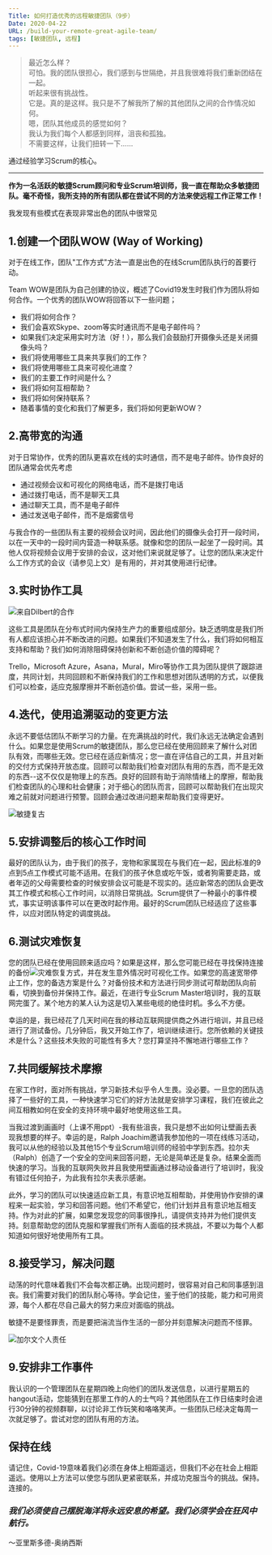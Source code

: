 ```yaml
---
Title: 如何打造优秀的远程敏捷团队（9步）
Date: 2020-04-22
URL: /build-your-remote-great-agile-team/
tags: [敏捷团队, 远程]
---
```


> 最近怎么样？  
> 可怕。我的团队很担心，我们感到与世隔绝，并且我很难将我们重新团结在一起。  
> 听起来很有挑战性。  
> 它是。真的是这样。我只是不了解我所了解的其他团队之间的合作情况如何。  
> 嗯，团队其他成员的感觉如何？  
> 我认为我们每个人都感到同样，沮丧和孤独。  
> 不需要这样，让我们​​扭转一下......

通过经验学习Scrum的核心。

----------------

**作为一名活跃的敏捷Scrum顾问和专业Scrum培训师，我一直在帮助众多敏捷团队。毫不奇怪，我所支持的所有团队都在尝试不同的方法来使远程工作正常工作！**

我发现有些模式在表现非常出色的团队中很常见

## 1.创建一个团队WOW (Way of Working)

对于在线工作，团队"工作方式"方法一直是出色的在线Scrum团队执行的首要行动。

Team WOW是团队为自己创建的协议，概述了Covid19发生时我们作为团队将如何合作。一个优秀的团队WOW将回答以下一些问题；

-   我们将如何合作？
-   我们会喜欢Skype、zoom等实时通讯而不是电子邮件吗？
-   如果我们决定采用实时方法（好！），那么我们会鼓励打开摄像头还是关闭摄像头吗？
-   我们将使用哪些工具来共享我们的工作？
-   我们将使用哪些工具来可视化进度？
-   我们的主要工作时间是什么？
-   我们将如何互相帮助？
-   我们将如何保持联系？
-   随着事情的变化和我们了解更多，我们将如何更新WOW？

## 2.高带宽的沟通

对于日常协作，优秀的团队更喜欢在线的实时通信，而不是电子邮件。协作良好的团队通常会优先考虑

-   通过视频会议和可视化的网络电话，而不是拨打电话
-   通过拨打电话，而不是聊天工具
-   通过聊天工具，而不是电子邮件
-   通过发送电子邮件，而不是烟雾信号

与我合作的一些团队有主要的视频会议时间，因此他们的摄像头会打开一段时间，以在一天中的一段时间内营造一种联系感。就像和您的团队一起坐了一段时间。其他人仅将视频会议用于安排的会议，这对他们来说就足够了。让您的团队来决定什么工作方式的会议（请参见上文）是有用的，并对其使用进行纪律。

## 3.实时协作工具

![来自Dilbert的合作](https://scrumorg-website-prod.s3.amazonaws.com/drupal/inline-images/DilbertCollaboration.PNG)

这些工具是团队在分布式时间内保持生产力的重要组成部分。缺乏透明度是我们所有人都应该担心并不断改进的问题。如果我们不知道发生了什么，我们将如何相互支持和帮助？我们如何消除阻碍保持创新和不断创造价值的障碍呢？

Trello，Microsoft Azure，Asana，Mural，Miro等协作工具为团队提供了跟踪进度，共同计划，共同回顾和不断保持我们的工作和思想对团队透明的方式，以便我们可以检查，适应克服摩擦并不断创造价值。尝试一些，采用一些。

## 4.迭代，使用追溯驱动的变更方法

永远不要低估团队不断学习的力量。在充满挑战的时代，我们永远无法确定会遇到什么。如果您是使用Scrum的敏捷团队，那么您已经在使用回顾来了解什么对团队有效，而哪些无效。您已经在适应新情况；您一直在评估自己的工具，并且对新的交付方式保持开放态度。回顾可以帮助我们检查对团队有用的东西，而不是无效的东西--这不仅仅是物理上的东西。良好的回顾有助于消除情绪上的摩擦，帮助我们检查团队的心理和社会健康；对于细心的团队而言，回顾可以帮助我们在出现灾难之前就对问题进行预警。回顾会通过改进问题来帮助我们变得更好。

![敏捷复古](https://scrumorg-website-prod.s3.amazonaws.com/drupal/inline-images/Dilbert%20Agile%20Retrospectives.PNG)

## 5.安排调整后的核心工作时间

最好的团队认为，由于我们的孩子，宠物和家属现在与我们在一起，因此标准的9点到5点工作模式可能不适用。在我们的孩子休息或吃午饭，或者狗需要走路，或者年迈的父母需要检查的时候安排会议可能是不现实的。适应新常态的团队会更改其工作模式和核心工作时间，以消除日常挑战。Scrum提供了一种最小的事件模式，事实证明该事件可以在更改时起作用。最好的Scrum团队已经适应了这些事件，以应对团队特定的调度挑战。

## 6.测试灾难恢复

您的团队已经在使用回顾来适应吗？如果是这样，那么您可能已经在寻找保持连接的备份![灾难恢复](https://scrumorg-website-prod.s3.amazonaws.com/drupal/inline-images/Dibert%20Distaster%20Recovery.PNG)方式，并在发生意外情况时可视化工作。如果您的高速宽带停止工作，您的备选方案是什么？对备份技术和方法进行同步测试可帮助团队向前看，切换到备份并保持工作。最近，在进行专业Scrum Master培训时，我的互联网完蛋了。某个地方的某人认为这是切入某些电缆的绝佳时机。多么不方便。

幸运的是，我已经花了几天时间在我的移动互联网提供商之外进行培训，并且已经进行了测试备份。几分钟后，我又开始工作了，培训继续进行。您所依赖的关键技术是什么？这些技术失败的可能性有多大？您打算坚持不懈地进行哪些工作？

## 7.共同缓解技术摩擦

在家工作时，面对所有挑战，学习新技术似乎令人生畏。没必要。一旦您的团队选择了一些好的工具，一种快速学习它们的好方法就是安排学习课程，我们在彼此之间互相教如何在安全的支持环境中最好地使用这些工具。 

当我过渡到画画时（上课不用ppt）-我有些沮丧，我只是想不出如何让壁画去表现我想要的样子。幸运的是，Ralph Joachim邀请我参加他的一项在线练习活动，我可以从他的经验以及其他15个专业Scrum培训师的经验中学到东西。拉尔夫（Ralph）创造了一个安全的空间来回答问题，无论是简单还是复杂。结果全面而快速的学习。当我的互联网失败并且我使用壁画通过移动设备进行了培训时，我没有错过任何拍子，为此我有拉尔夫表示感谢。

此外，学习的团队可以快速适应新工具，有意识地互相帮助，并使用协作安排的课程来一起实验，学习和回答问题。他们不希望它，他们计划并且有意识地互相支持。作为对此的扩展，如果您发现您的同事很挣扎，请提供支持并为他们提供支持。刻意帮助您的团队克服和掌握我们所有人面临的技术挑战，不要以为每个人都知道如何很好地使用所有工具。  

## 8.接受学习，解决问题

动荡的时代意味着我们不会每次都正确。出现问题时，很容易对自己和同事感到沮丧。我们需要对我们的团队耐心等待。学会记住，鉴于他们的技能，能力和可用资源，每个人都在尽自己最大的努力来应对面临的挑战。

敏捷不是要怪罪责，而是要把湍流当作生活的一部分并刻意解决问题而不怪罪。

![加尔文个人责任](https://scrumorg-website-prod.s3.amazonaws.com/drupal/inline-images/CalvinHobbes%20solve%20problems_0.png)

## 9.安排非工作事件

我认识的一个管理团队在星期四晚上向他们的团队发送信息，以进行星期五的hangout活动，您能猜到在那里工作的人的士气吗？其他团队在工作日结束时会进行30分钟的视频群聊，以讨论非工作玩笑和咯咯笑声。一些团队已经决定每周一次就足够了。尝试对您的团队有用的方法。

## 保持在线

请记住，Covid-19意味着我们必须在身体上相距遥远，但我们不必在社会上相距遥远。使用以上方法可以使您与团队更紧密联系，并成功克服当今的挑战。保持。连接的。

### *我们必须使自己摆脱海洋将永远安息的希望。我们必须学会在狂风中航行。*

  〜亚里斯多德-奥纳西斯


